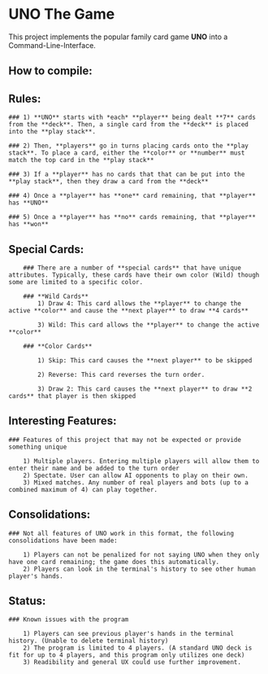 # **UNO** The Game
This project implements the popular family card game **UNO** into a Command-Line-Interface.

## How to compile:
    

## **Rules:**
    ### 1) **UNO** starts with *each* **player** being dealt **7** cards from the **deck**. Then, a single card from the **deck** is placed into the **play stack**.
    
    ### 2) Then, **players** go in turns placing cards onto the **play stack**. To place a card, either the **color** or **number** must match the top card in the **play stack**
    
    ### 3) If a **player** has no cards that that can be put into the **play stack**, then they draw a card from the **deck**
    
    ### 4) Once a **player** has **one** card remaining, that **player** has **UNO**
    
    ### 5) Once a **player** has **no** cards remaining, that **player** has **won**
    
    
## **Special Cards:**
        ### There are a number of **special cards** that have unique attributes. Typically, these cards have their own color (Wild) though some are limited to a specific color.
        
        ### **Wild Cards**
            1) Draw 4: This card allows the **player** to change the active **color** and cause the **next player** to draw **4 cards**
                        
            3) Wild: This card allows the **player** to change the active **color**
            
        ### **Color Cards**
            
            1) Skip: This card causes the **next player** to be skipped
            
            2) Reverse: This card reverses the turn order.
            
            3) Draw 2: This card causes the **next player** to draw **2 cards** that player is then skipped 
            
## Interesting Features:
    ### Features of this project that may not be expected or provide something unique
    
        1) Multiple players. Entering multiple players will allow them to enter their name and be added to the turn order
        2) Spectate. User can allow AI opponents to play on their own.
        3) Mixed matches. Any number of real players and bots (up to a combined maximum of 4) can play together.
            
## Consolidations:
    ### Not all features of UNO work in this format, the following consolidations have been made:
        
        1) Players can not be penalized for not saying UNO when they only have one card remaining; the game does this automatically.
        2) Players can look in the terminal's history to see other human player's hands.

## Status:
    ### Known issues with the program
    
        1) Players can see previous player's hands in the terminal history. (Unable to delete terminal history)
        2) The program is limited to 4 players. (A standard UNO deck is fit for up to 4 players, and this program only utilizes one deck)
        3) Readibility and general UX could use further improvement.
